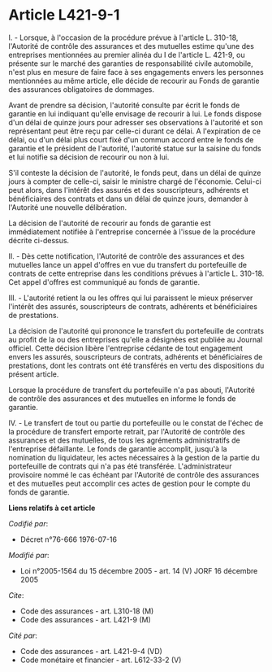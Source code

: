 # Article L421-9-1

I. - Lorsque, à l'occasion de la procédure prévue à l'article L. 310-18, l'Autorité de contrôle des assurances et des
mutuelles estime qu'une des entreprises mentionnées au premier alinéa du I de l'article L. 421-9, ou présente sur le marché
des garanties de responsabilité civile automobile, n'est plus en mesure de faire face à ses engagements envers les personnes
mentionnées au même article, elle décide de recourir au Fonds de garantie des assurances obligatoires de dommages.

Avant de prendre sa décision, l'autorité consulte par écrit le fonds de garantie en lui indiquant qu'elle envisage de
recourir à lui. Le fonds dispose d'un délai de quinze jours pour adresser ses observations à l'autorité et son représentant
peut être reçu par celle-ci durant ce délai. A l'expiration de ce délai, ou d'un délai plus court fixé d'un commun accord
entre le fonds de garantie et le président de l'autorité, l'autorité statue sur la saisine du fonds et lui notifie sa
décision de recourir ou non à lui.

S'il conteste la décision de l'autorité, le fonds peut, dans un délai de quinze jours à compter de celle-ci, saisir le
ministre chargé de l'économie. Celui-ci peut alors, dans l'intérêt des assurés et des souscripteurs, adhérents et
bénéficiaires des contrats et dans un délai de quinze jours, demander à l'Autorité une nouvelle délibération.

La décision de l'autorité de recourir au fonds de garantie est immédiatement notifiée à l'entreprise concernée à l'issue de
la procédure décrite ci-dessus.

II. - Dès cette notification, l'Autorité de contrôle des assurances et des mutuelles lance un appel d'offres en vue du
transfert du portefeuille de contrats de cette entreprise dans les conditions prévues à l'article L. 310-18. Cet appel
d'offres est communiqué au fonds de garantie.

III. - L'autorité retient la ou les offres qui lui paraissent le mieux préserver l'intérêt des assurés, souscripteurs de
contrats, adhérents et bénéficiaires de prestations.

La décision de l'autorité qui prononce le transfert du portefeuille de contrats au profit de la ou des entreprises qu'elle a
désignées est publiée au Journal officiel. Cette décision libère l'entreprise cédante de tout engagement envers les assurés,
souscripteurs de contrats, adhérents et bénéficiaires de prestations, dont les contrats ont été transférés en vertu des
dispositions du présent article.

Lorsque la procédure de transfert du portefeuille n'a pas abouti, l'Autorité de contrôle des assurances et des mutuelles en
informe le fonds de garantie.

IV. - Le transfert de tout ou partie du portefeuille ou le constat de l'échec de la procédure de transfert emporte retrait,
par l'Autorité de contrôle des assurances et des mutuelles, de tous les agréments administratifs de l'entreprise défaillante.
Le fonds de garantie accomplit, jusqu'à la nomination du liquidateur, les actes nécessaires à la gestion de la partie du
portefeuille de contrats qui n'a pas été transférée. L'administrateur provisoire nommé le cas échéant par l'Autorité de
contrôle des assurances et des mutuelles peut accomplir ces actes de gestion pour le compte du fonds de garantie.

**Liens relatifs à cet article**

_Codifié par_:

  - Décret n°76-666 1976-07-16

_Modifié par_:

  - Loi n°2005-1564 du 15 décembre 2005 - art. 14 (V) JORF 16 décembre 2005

_Cite_:

  - Code des assurances - art. L310-18 (M)
  - Code des assurances - art. L421-9 (M)

_Cité par_:

  - Code des assurances - art. L421-9-4 (VD)
  - Code monétaire et financier - art. L612-33-2 (V)
